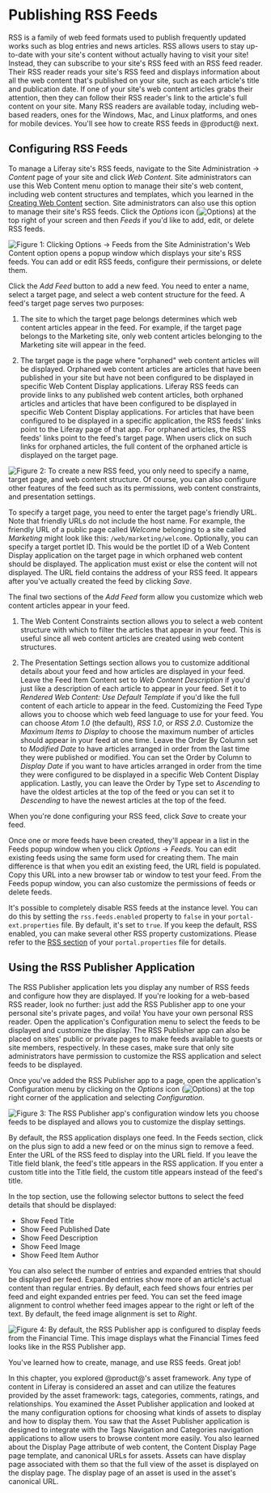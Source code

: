 # Publishing RSS Feeds [](id=publishing-rss-feeds)

RSS is a family of web feed formats used to publish frequently updated works
such as blog entries and news articles. RSS allows users to stay up-to-date with
your site's content without actually having to visit your site! Instead, they
can subscribe to your site's RSS feed with an RSS feed reader. Their RSS reader
reads your site's RSS feed and displays information about all the web content
that's published on your site, such as each article's title and publication
date. If one of your site's web content articles grabs their attention, then
they can follow their RSS reader's link to the article's full content on your
site. Many RSS readers are available today, including web-based readers, ones
for the Windows, Mac, and Linux platforms, and ones for mobile devices. You'll
see how to create RSS feeds in @product@ next.

## Configuring RSS Feeds [](id=configuring-rss-feeds)

To manage a Liferay site's RSS feeds, navigate to the Site Administration &rarr;
*Content* page of your site and click *Web Content*. Site administrators can use
this Web Content menu option to manage their site's web content, including web
content structures and templates, which you learned in the 
[Creating Web Content](/discover/portal/-/knowledge_base/7-0/creating-web-content)
section. Site administrators can also use this option to manage their site's RSS
feeds. Click the *Options* icon (![Options](../../../images/icon-options.png))
at the top right of your screen and then *Feeds* if you'd like to add, edit, or
delete RSS feeds.

![Figure 1: Clicking *Options* &rarr; *Feeds* from the Site Administration's Web Content option opens a popup window which displays your site's RSS feeds. You can add or edit RSS feeds, configure their permissions, or delete them.](../../../images/web-content-manage-feeds.png)

Click the *Add Feed* button to add a new feed. You need to enter a name, select
a target page, and select a web content structure for the feed. A feed's target
page serves two purposes:

1. The site to which the target page belongs determines which web content
   articles appear in the feed. For example, if the target page belongs to the
   Marketing site, only web content articles belonging to the Marketing site
   will appear in the feed.

2. The target page is the page where "orphaned" web content articles will be
   displayed. Orphaned web content articles are articles that have been
   published in your site but have not been configured to be displayed in
   specific Web Content Display applications. Liferay RSS feeds can provide
   links to any published web content articles, both orphaned articles and
   articles that have been configured to be displayed in specific Web Content
   Display applications. For articles that have been configured to be displayed in a
   specific application, the RSS feeds' links point to the Liferay page of that
   app. For orphaned articles, the RSS feeds' links point to the feed's target
   page. When users click on such links for orphaned articles, the full content
   of the orphaned article is displayed on the target page.

![Figure 2: To create a new RSS feed, you only need to specify a name, target page, and web content structure. Of course, you can also configure other features of the feed such as its permissions, web content constraints, and presentation settings.](../../../images/web-content-new-feed.png)

To specify a target page, you need to enter the target page's friendly URL. Note
that friendly URLs do not include the host name. For example, the friendly URL
of a public page called *Welcome* belonging to a site called *Marketing* might
look like this: `/web/marketing/welcome`. Optionally, you can specify a target
portlet ID. This would be the portlet ID of a Web Content Display application on
the target page in which orphaned web content should be displayed. The
application must exist or else the content will not displayed. The URL field
contains the address of your RSS feed. It appears after you've actually created
the feed by clicking *Save*.

The final two sections of the *Add Feed* form allow you customize which web
content articles appear in your feed.

1. The Web Content Constraints section allows you to select a web content
   structure with which to filter the articles that appear in your feed.
   This is useful since all web content articles are created using web content
   structures.

2. The Presentation Settings section allows you to customize additional details
   about your feed and how articles are displayed in your feed. Leave the Feed
   Item Content set to *Web Content Description* if you'd just like a
   description of each article to appear in your feed. Set it to *Rendered Web
   Content: Use Default Template* if you'd like the full content of each article
   to appear in the feed. Customizing the Feed Type allows you to choose which
   web feed language to use for your feed. You can choose *Atom 1.0* (the
   default), *RSS 1.0*, or *RSS 2.0*. Customize the *Maximum Items to Display*
   to choose the maximum number of articles should appear in your feed at one
   time. Leave the Order By Column set to *Modified Date* to have articles
   arranged in order from the last time they were published or modified. You can
   set the Order by Column to *Display Date* if you want to have articles
   arranged in order from the time they were configured to be displayed in a
   specific Web Content Display application. Lastly, you can leave the Order by
   Type set to *Ascending* to have the oldest articles at the top of the feed or
   you can set it to *Descending* to have the newest articles at the top of the
   feed.

When you're done configuring your RSS feed, click *Save* to create your feed.

Once one or more feeds have been created, they'll appear in a list in the Feeds
popup window when you click *Options* &rarr; *Feeds*. You can edit existing
feeds using the same form used for creating them. The main difference is that
when you edit an existing feed, the URL field is populated. Copy this URL into a
new browser tab or window to test your feed. From the Feeds popup window, you
can also customize the permissions of feeds or delete feeds.

It's possible to completely disable RSS feeds at the instance level. You can do
this by setting the `rss.feeds.enabled` property to `false` in your
`portal-ext.properties` file. By default, it's set to `true`. If you keep the
default, RSS enabled, you can make several other RSS property customizations.
Please refer to the
[RSS section](https://docs.liferay.com/portal/7.0/propertiesdoc/portal.properties.html#RSS)
of your `portal.properties` file for details.

## Using the RSS Publisher Application [](id=using-the-rss-feeds-application)

The RSS Publisher application lets you display any number of RSS feeds and
configure how they are displayed. If you're looking for a web-based RSS reader,
look no further: just add the RSS Publisher app to one your personal site's
private pages, and voila! You have your own personal RSS reader. Open the
application's Configuration menu to select the feeds to be displayed and
customize the display. The RSS Publisher app can also be placed on sites' public
or private pages to make feeds available to guests or site members,
respectively. In these cases, make sure that only site administrators have
permission to customize the RSS application and select feeds to be displayed.

Once you've added the RSS Publisher app to a page, open the application's
Configuration menu by clicking on the *Options* icon
(![Options](../../../images/icon-options.png)) at the top right corner of the
application and selecting *Configuration*.

![Figure 3: The RSS Publisher app's configuration window lets you choose feeds to be displayed and allows you to customize the display settings.](../../../images/rss-application-config.png)

By default, the RSS application displays one feed. In the Feeds section, click
on the plus sign to add a new feed or on the minus sign to remove a
feed. Enter the URL of the RSS feed to display into the URL field. If you leave
the Title field blank, the feed's title appears in the RSS application. If you
enter a custom title into the Title field, the custom title appears instead of
the feed's title.

In the top section, use the following selector buttons to select the feed
details that should be displayed:

- Show Feed Title
- Show Feed Published Date
- Show Feed Description
- Show Feed Image
- Show Feed Item Author

You can also select the number of entries and expanded entries that should be
displayed per feed. Expanded entries show more of an article's actual content
than regular entries. By default, each feed shows four entries per feed and
eight expanded entries per feed. You can set the feed image alignment to
control whether feed images appear to the right or left of the text. By default,
the feed image alignment is set to *Right*.

![Figure 4: By default, the RSS Publisher app is configured to display feeds from the Financial Time. This image displays what the Financial Times feed looks like in the RSS Publisher app.](../../../images/rss-application-default-view.png)

You've learned how to create, manage, and use RSS feeds. Great job!

In this chapter, you explored @product@'s asset framework. Any type of content in
Liferay is considered an asset and can utilize the features provided by the
asset framework: tags, categories, comments, ratings, and relationships. You
examined the Asset Publisher application and looked at the many configuration
options for choosing what kinds of assets to display and how to display them.
You saw that the Asset Publisher application is designed to integrate with the
Tags Navigation and Categories navigation applications to allow users to browse
content more easily. You also learned about the Display Page attribute of web
content, the Content Display Page page template, and canonical URLs for assets.
Assets can have display page associated with them so that the full view of the
asset is displayed on the display page. The display page of an asset is used in
the asset's canonical URL.
